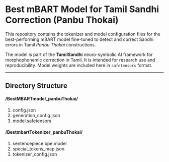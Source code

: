 # Best mBART Model for Tamil Sandhi Correction (Panbu Thokai)

This repository contains the tokenizer and model configuration files for the best-performing mBART model fine-tuned to detect and correct Sandhi errors in Tamil *Panbu Thokai* constructions.

The model is part of the **TamilSandhi** neuro-symbolic AI framework for morphophonemic correction in Tamil. It is intended for research use and reproducibility. Model weights are included here in `safetensors` format.

---

## Directory Structure
#### /BestMBARTmodel_panbuThokai/

1. config.json
2. generation_config.json
3. model.safetensors

#### /BestmbartTokenizer_panbuThokai/
1. sentencepiece.bpe.model
2. special_tokens_map.json
3. tokenizer_config.json
